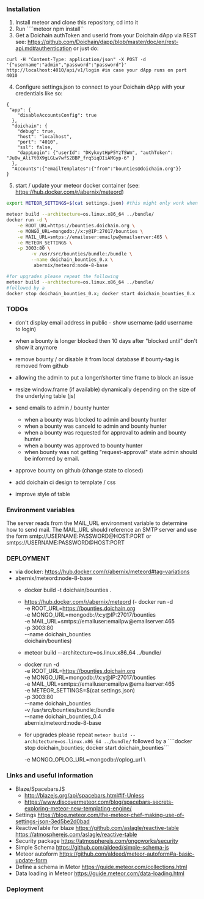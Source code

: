 ### Installation
1. Install meteor and clone this repository, cd into it
2. Run ````meteor npm install``
3. Get a Doichain authToken and userId from your Doichain dApp via REST see: https://github.com/Doichain/dapp/blob/master/doc/en/rest-api.md#authentication
or just do:
```
curl -H "Content-Type: application/json" -X POST -d '{"username":"admin","password":"password"}' http://localhost:4010/api/v1/login #in case your dApp runs on port 4010
```
4. Configure settings.json to connect to your Doichain dApp with your credentials like so:
```
{
 "app": {
    "disableAccountsConfig": true
  },
  "doichain": {
    "debug": true,
    "host": "localhost",
    "port": "4010",
    "ssl": false,
    "dappLogin": {"userId": "DKykxytHpP5YzTSWm", "authToken": "JuBw_Ali7t0X9gLGLw7wfS2BBP_frq5iqDIiAMGyp-6" }
  },
  "Accounts":{"emailTemplates":{"from":"bounties@doichain.org"}}
}
```
5. start / update your meteor docker container (see: https://hub.docker.com/r/abernix/meteord)
```sh
export METEOR_SETTINGS=$(cat settings.json) #this might only work when restarting this container completely

meteor build --architecture=os.linux.x86_64 ../bundle/
docker run -d \
    -e ROOT_URL=https://bounties.doichain.org \
    -e MONGO_URL=mongodb://x:y@IP:27017/bounties \
    -e MAIL_URL=smtps://emailuser:emailpw@emailserver:465 \
    -e METEOR_SETTINGS \
    -p 3003:80 \
         -v /usr/src/bounties/bundle:/bundle \
         --name doichain_bounties_0.x \
          abernix/meteord:node-8-base

#for upgrades please repeat the following
meteor build --architecture=os.linux.x86_64 ../bundle/
#followed by a
docker stop doichain_bounties_0.x; docker start doichain_bounties_0.x
```          

### TODOs
- don't display email address in public - show username (add username to login)
- when a bounty is longer blocked then 10 days after "blocked until" don't show it anymore      
- remove bounty / or disable it from local database if bounty-tag is removed from github
- allowing the admin to put a longer/shorter time frame to block an issue
- resize window.frame (if available) dynamically depending on the size of the underlying table (js)
- send emails to admin / bounty hunter
    - when a bounty was blocked to admin and bounty hunter
    - when a bounty was canceld to admin and bounty hunter
    - when a bounty was requested for approval to admin and bounty hunter
    - when a bounty was approved to bounty hunter
    - when bounty was not getting "request-approval" state admin should be informed by email.

- approve bounty on github (change state to closed)
- add doichain ci design to template / css
- improve style of table


### Environment variables
The server reads from the MAIL_URL environment variable to determine how to send mail. The MAIL_URL should reference an SMTP server and use the form smtp://USERNAME:PASSWORD@HOST:PORT or smtps://USERNAME:PASSWORD@HOST:PORT

### DEPLOYMENT
- via docker: https://hub.docker.com/r/abernix/meteord#tag-variations
-  abernix/meteord:node-8-base
    - docker build -t doichain/bounties .
    - https://hub.docker.com/r/abernix/meteord
    (- docker run -d \
          -e ROOT_URL=https://bounties.doichain.org \
          -e MONGO_URL=mongodb://x:y@IP:27017/bounties \
          -e MAIL_URL=smtps://emailuser:emailpw@emailserver:465 \
          -p 3003:80 \
          --name doichain_bounties \
          doichain/bounties)
          
    - meteor build --architecture=os.linux.x86_64 ../bundle/     
    - docker run -d \
          -e ROOT_URL=https://bounties.doichain.org \
          -e MONGO_URL=mongodb://x:y@IP:27017/bounties \
          -e MAIL_URL=smtps://emailuser:emailpw@emailserver:465 \
          -e METEOR_SETTINGS=$(cat settings.json) \
          -p 3003:80 \
           --name doichain_bounties \
          -v /usr/src/bounties/bundle:/bundle \
          --name doichain_bounties_0.4 \
          abernix/meteord:node-8-base
     - for upgrades please repeat ``meteor build --architecture=os.linux.x86_64 ../bundle/`` followed by a ````docker stop doichain_bounties; docker start doichain_bounties```
          
          -e MONGO_OPLOG_URL=mongodb://oplog_url \

### Links and useful information
- Blaze/SpacebarsJS
    - http://blazejs.org/api/spacebars.html#If-Unless
    - https://www.discovermeteor.com/blog/spacebars-secrets-exploring-meteor-new-templating-engine/
- Settings https://blog.meteor.com/the-meteor-chef-making-use-of-settings-json-3ed5be2d0bad
- ReactiveTable for blaze https://github.com/aslagle/reactive-table https://atmospherejs.com/aslagle/reactive-table
- Security package https://atmospherejs.com/ongoworks/security
- Simple Schema https://github.com/aldeed/simple-schema-js
- Meteor autoform https://github.com/aldeed/meteor-autoform#a-basic-update-form
- Define a schema in Metor https://guide.meteor.com/collections.html
- Data loading in Meteor https://guide.meteor.com/data-loading.html

### Deployment
